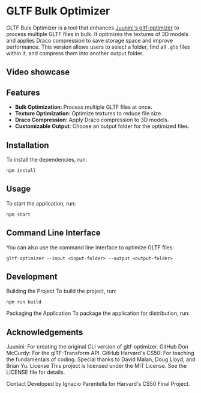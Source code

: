 # GLTF Bulk Optimizer

GLTF Bulk Optimizer is a tool that enhances [Juunini's gltf-optimizer](https://github.com/juunini/gltf-optimizer) to process multiple GLTF files in bulk. It optimizes the textures of 3D models and applies Draco compression to save storage space and improve performance. This version allows users to select a folder, find all `.glb` files within it, and compress them into another output folder.

## Video showcase


## Features

- **Bulk Optimization**: Process multiple GLTF files at once.
- **Texture Optimization**: Optimize textures to reduce file size.
- **Draco Compression**: Apply Draco compression to 3D models.
- **Customizable Output**: Choose an output folder for the optimized files.

## Installation

To install the dependencies, run:

```
npm install
```

## Usage
To start the application, run:

```
npm start
```

## Command Line Interface
You can also use the command line interface to optimize GLTF files:

```
gltf-optimizer --input <input-folder> --output <output-folder>
```

## Development
Building the Project
To build the project, run:

```
npm run build
```


Packaging the Application
To package the application for distribution, run:


## Acknowledgements
Juunini: For creating the original CLI version of gltf-optimizer. GitHub
Don McCurdy: For the glTF-Transform API. GitHub
Harvard's CS50: For teaching the fundamentals of coding. Special thanks to David Malan, Doug Lloyd, and Brian Yu.
License
This project is licensed under the MIT License. See the LICENSE file for details.

Contact
Developed by Ignacio Parentella for Harvard's CS50 Final Project.
